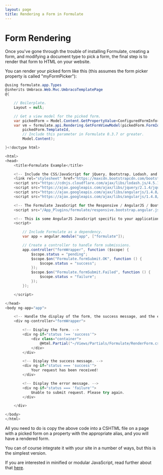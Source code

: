 ```yaml
---
layout: page
title: Rendering a Form in Formulate
---
```


# Form Rendering
Once you've gone through the trouble of installing Formulate, creating a form, and modifying a document type to pick a form, the final step is to render that form to HTML on your website.

You can render your picked form like this (this assumes the form picker property is called "myFormPicker"):

```csharp
@using formulate.app.Types
@inherits Umbraco.Web.Mvc.UmbracoTemplatePage
@{

    // Boilerplate.
    Layout = null;

    // Get a view model for the picked form.
    var pickedForm = Model.Content.GetPropertyValue<ConfiguredFormInfo>("myFormPicker");
    var vm = formulate.api.Rendering.GetFormViewModel(pickedForm.FormId, pickedForm.LayoutId,
        pickedForm.TemplateId,
        // Include this parameter in Formulate 0.3.7 or greater.
        Model.Content);

}<!doctype html>

<html>
<head>
    <title>Formulate Example</title>

    <!-- Include the CSS/JavaScript for jQuery, Bootstrap, Lodash, and AngularJS. -->
    <link rel="stylesheet" href="https://maxcdn.bootstrapcdn.com/bootstrap/3.3.6/css/bootstrap.min.css" />
    <script src="https://cdnjs.cloudflare.com/ajax/libs/lodash.js/4.5.1/lodash.min.js"></script>
    <script src="https://ajax.googleapis.com/ajax/libs/jquery/2.1.4/jquery.min.js"></script>
    <script src="https://ajax.googleapis.com/ajax/libs/angularjs/1.4.8/angular.min.js"></script>
    <script src="https://ajax.googleapis.com/ajax/libs/angularjs/1.4.8/angular-messages.min.js"></script>

    <!-- The Formulate JavaScript for the Responsive / AngularJS / Bootstrap form template. -->
    <script src="/App_Plugins/formulate/responsive.bootstrap.angular.js"></script>

    <!-- This is some AngularJS JavaScript specific to your application. -->
    <script>

        // Include Formulate as a dependency.
        var app = angular.module("app", ["formulate"]);

        // Create a controller to handle form submissions.
        app.controller("formWrapper", function ($scope) {
            $scope.status = "pending";
            $scope.$on("Formulate.formSubmit.OK", function () {
                $scope.status = "success";
            });
            $scope.$on("Formulate.formSubmit.Failed", function () {
                $scope.status = "failure";
            });
        });

    </script>

</head>
<body ng-app="app">

    <!-- Handle the display of the form, the success message, and the error message. -->
    <div ng-controller="formWrapper">

        <!-- Display the form. -->
        <div ng-if="status !== 'success'">
            <div class="container">
                @Html.Partial("~/Views/Partials/Formulate/RenderForm.cshtml", vm)
            </div>
        </div>

        <!-- Display the success message. -->
        <div ng-if="status === 'success'">
            Your request has been received!
        </div>

        <!-- Display the error message. -->
        <div ng-if="status === 'failure'">
            Unable to submit request. Please try again.
        </div>

    </div>

</body>
</html>
```

All you need to do is copy the above code into a CSHTML file on a page with a picked form on a property with the appropriate alias, and you will have a rendered form.

You can of course integrate it with your site in a number of ways, but this is the simplest version.

If you are interested in minified or modular JavaScript, read further about that [here](/include-javascript-rba).
